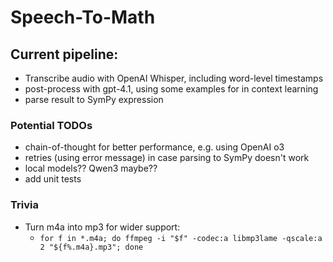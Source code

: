 # Speech-To-Math

## Current pipeline:
- Transcribe audio with OpenAI Whisper, including word-level timestamps
- post-process with gpt-4.1, using some examples for in context learning
- parse result to SymPy expression


### Potential TODOs
- chain-of-thought for better performance, e.g. using OpenAI o3
- retries (using error message) in case parsing to SymPy doesn't work
- local models?? Qwen3 maybe??
- add unit tests

### Trivia
- Turn m4a into mp3 for wider support:
  - ```for f in *.m4a; do ffmpeg -i "$f" -codec:a libmp3lame -qscale:a 2 "${f%.m4a}.mp3"; done```